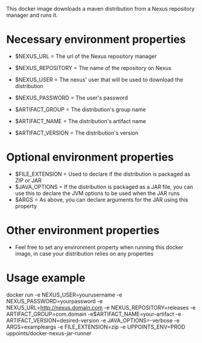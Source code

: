 This docker image downloads a maven distribution from a Nexus repository manager and runs it.

# Necessary environment properties
- $NEXUS_URL = The url of the Nexus repository manager
- $NEXUS_REPOSITORY = The name of the repository on Nexus
- $NEXUS_USER = The nexus' user that will be used to download the distribution
- $NEXUS_PASSWORD = The user's password

- $ARTIFACT_GROUP = The distribution's group name
- $ARTIFACT_NAME = The distribution's artifact name
- $ARTIFACT_VERSION = The distribution's version

# Optional environment properties
- $FILE_EXTENSION = Used to declare if the distribution is packaged as ZIP or JAR
- $JAVA_OPTIONS = If the distribution is packaged as a JAR file, you can use this to declare the JVM options to be used when the JAR runs
- $ARGS = As above, you can declare arguments for the JAR using this property

# Other environment properties
- Feel free to set any environment property when running this docker image, in case your distribution relies on any properties

# Usage example
docker run -e NEXUS_USER=yourusername -e NEXUS_PASSWORD=yourpassword -e NEXUS_URL=http://nexus.domain.com -e NEXUS_REPOSITORY=releases -e ARTIFACT_GROUP=com.domain -e$ARTIFACT_NAME=your-artifact -e ARTIFACT_VERSION=desired-version -e JAVA_OPTIONS=-verbose -e ARGS=exampleargs -e FILE_EXTENSION=zip -e UPPOINTS_ENV=PROD uppoints/docker-nexus-jar-runner
